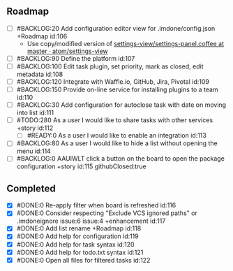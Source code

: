 Roadmap
----
- [ ] #BACKLOG:20 Add configuration editor view for .imdone/config.json +Roadmap id:106
  - Use copy/modified version of [settings-view/settings-panel.coffee at master · atom/settings-view](https://github.com/atom/settings-view/blob/master/lib/settings-panel.coffee)
- [ ] #BACKLOG:90 Define the platform id:107
- [ ] #BACKLOG:100 Edit task plugin, set priority, mark as closed, edit metadata id:108
- [ ] #BACKLOG:120 Integrate with Waffle.io, GitHub, Jira, Pivotal id:109
- [ ] #BACKLOG:150 Provide on-line service for installing plugins to a team id:110
- [ ] #BACKLOG:30 Add configuration for autoclose task with date on moving into list id:111
- [ ] #TODO:280 As a user I would like to share tasks with other services +story id:112
  - [ ] #READY:0 As a user I would like to enable an integration id:113
- [ ] #BACKLOG:80 As a user I would like to hide a list without opening the menu id:114
- [ ] #BACKLOG:0 AAUIWLT click a button on the board to open the package configuration +story id:115 githubClosed:true

Completed
----
- [x] #DONE:0 Re-apply filter when board is refreshed id:116
- [x] #DONE:0 Consider respecting "Exclude VCS ignored paths" or .imdoneignore issue:6 issue:4 +enhancement id:117
- [x] #DONE:0 Add list rename +Roadmap id:118
- [x] #DONE:0 Add help for configuration id:119
- [x] #DONE:0 Add help for task syntax id:120
- [x] #DONE:0 Add help for todo.txt syntax id:121
- [x] #DONE:0 Open all files for filtered tasks id:122
